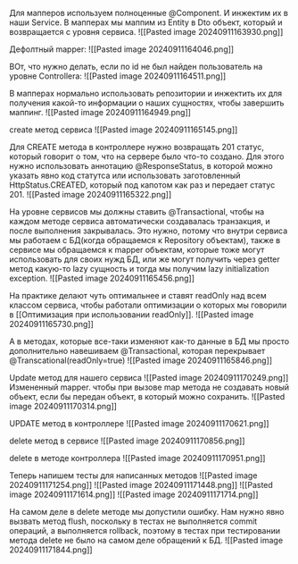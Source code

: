 Для мапперов используем полноценные @Component. И инжектим их в наши Service. В мапперах мы маппим из Entity в Dto объект, который и возвращается с уровня сервиса.
![[Pasted image 20240911163930.png]]

Дефолтный mapper:
![[Pasted image 20240911164046.png]]

ВОт, что нужно делать, если по id не был найден пользователь на уровне Controllera:
![[Pasted image 20240911164511.png]]

В мапперах нормально использовать репозитории и инжектить их для получения какой-то информации о наших сущностях, чтобы завершить маппинг.
![[Pasted image 20240911164949.png]]

create метод сервиса
![[Pasted image 20240911165145.png]]

Для CREATE метода в контроллере нужно возвращать 201 статус, который говорит о том, что на сервере было что-то создано.
Для этого нужно использовать аннотацию @ResponseStatus, в которой можно указать явно код статутса или использовать заготовленный HttpStatus.CREATED, который под капотом как раз и передает статус 201. 
![[Pasted image 20240911165322.png]]

На уровне сервисов мы должны ставить @Transactional, чтобы на каждом методе сервиса автоматически создавалась транзакция, и после выполнения закрывалась. Это нужно, потому что внутри сервиса мы работаем с БД(когда обращаемся к Repository объектам), также в сервисе мы обращаемся к mapper объектам, которые тоже могут использовать для своих нужд БД, или же могут получить через getter метод какую-то lazy сущность и тогда мы получим lazy initialization exception. 
![[Pasted image 20240911165456.png]]

На практике делают чуть оптимальнее и ставят readOnly над всем классом сервиса, чтобы работали оптимизации о которых мы говорили в [[Оптимизация при использовании readOnly]].
![[Pasted image 20240911165730.png]]

А в методах, которые все-таки изменяют как-то данные в БД мы просто дополнительно навешиваем @Transactional, которая перекрывает @Transcational(readOnly=true)
![[Pasted image 20240911165846.png]]

Update метод для нашего сервиса
![[Pasted image 20240911170249.png]]
Измененный mapper. чтобы при вызове map метода не создавать новый объект, если бы передан объект, в который можно сохранить.
![[Pasted image 20240911170314.png]]

UPDATE метод в контроллере
![[Pasted image 20240911170621.png]]

delete метод в сервисе
![[Pasted image 20240911170856.png]]

delete в методе контроллера
![[Pasted image 20240911170951.png]]

Теперь напишем тесты для написанных методов
![[Pasted image 20240911171254.png]]
![[Pasted image 20240911171448.png]]
![[Pasted image 20240911171614.png]]
![[Pasted image 20240911171714.png]]

На самом деле в delete методе мы допустили ошибку. Нам нужно явно вызвать метод flush, поскольку в тестах не выполняется commit операций, а выполняется rollback, поэтому в тестах при тестировании метода delete не было на самом деле обращений к БД.
![[Pasted image 20240911171844.png]]

